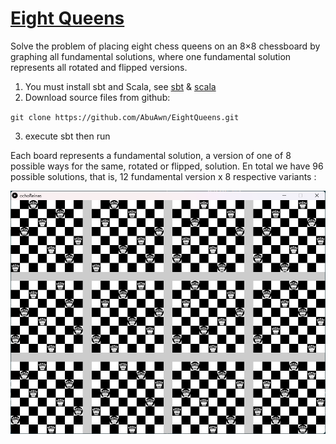 # [Eight Queens](https://en.wikipedia.org/wiki/Eight_queens_puzzle)
Solve the problem of placing eight chess queens on an 8×8 chessboard by graphing all fundamental solutions, where one fundamental solution represents all rotated and flipped versions.
 
1. You must install sbt and Scala, see [sbt](https://www.scala-sbt.org/) & [scala](https://www.scala-lang.org/)
1. Download source files from github:

`git clone https://github.com/AbuAwn/EightQueens.git`

3. execute sbt then run

Each board represents a fundamental solution, a version of one of 8 possible ways for the same, rotated or flipped, solution.
En total we have 96 possible solutions, that is, 12 fundamental version x 8 respective variants :

![Alt text](8Queens.png)
